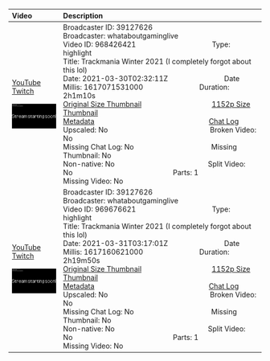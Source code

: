 |Video|Description|
|:---|:---|
|[YouTube](https://www.youtube.com/)<br>[Twitch](https://www.twitch.tv/videos/968426421)<br><br>[<img src="../../../../../39127626/videos/thumbnails_1152p/2021/3/1617071531000_2021_03_30T02_32_11Z_39127626_968426421_videos_thumbnails_1152p_thumb968426421-2048x1152.jpg" width="200">](https://www.youtube.com/)|Broadcaster ID: 39127626          Broadcaster: whataboutgaminglive<br>Video ID: 968426421             Type: highlight<br>Title: Trackmania Winter 2021 (I completely forgot about this lol)<br>Date: 2021-03-30T02:32:11Z        Date Millis: 1617071531000        Duration: 2h1m10s<br>[Original Size Thumbnail](../../../../../39127626/videos/thumbnails_orig/2021/3/1617071531000_2021_03_30T02_32_11Z_39127626_968426421_videos_thumbnails_orig_thumb968426421-0x0.jpg)          [1152p Size Thumbnail](../../../../../39127626/videos/thumbnails_1152p/2021/3/1617071531000_2021_03_30T02_32_11Z_39127626_968426421_videos_thumbnails_1152p_thumb968426421-2048x1152.jpg)<br>[Metadata](../../../../../39127626/videos/metadata/2021/3/1617071531000_2021_03_30T02_32_11Z_39127626_968426421_video_metadata.json)                 [Chat Log](../../../../../39127626/videos/chatlogs/2021/3/2021-03-30T02_32_11Z_39127626_968426421_chat.json)<br>Upscaled: No                Broken Video: No<br>Missing Chat Log: No           Missing Thumbnail: No<br>Non-native: No              Split Video: No               Parts: 1<br>Missing Video: No
|[YouTube](https://www.youtube.com/)<br>[Twitch](https://www.twitch.tv/videos/969676621)<br><br>[<img src="../../../../../39127626/videos/thumbnails_1152p/2021/3/1617160621000_2021_03_31T03_17_01Z_39127626_969676621_videos_thumbnails_1152p_thumb969676621-2048x1152.jpg" width="200">](https://www.youtube.com/)|Broadcaster ID: 39127626          Broadcaster: whataboutgaminglive<br>Video ID: 969676621             Type: highlight<br>Title: Trackmania Winter 2021 (I completely forgot about this lol)<br>Date: 2021-03-31T03:17:01Z        Date Millis: 1617160621000        Duration: 2h19m50s<br>[Original Size Thumbnail](../../../../../39127626/videos/thumbnails_orig/2021/3/1617160621000_2021_03_31T03_17_01Z_39127626_969676621_videos_thumbnails_orig_thumb969676621-0x0.jpg)          [1152p Size Thumbnail](../../../../../39127626/videos/thumbnails_1152p/2021/3/1617160621000_2021_03_31T03_17_01Z_39127626_969676621_videos_thumbnails_1152p_thumb969676621-2048x1152.jpg)<br>[Metadata](../../../../../39127626/videos/metadata/2021/3/1617160621000_2021_03_31T03_17_01Z_39127626_969676621_video_metadata.json)                 [Chat Log](../../../../../39127626/videos/chatlogs/2021/3/2021-03-31T03_17_01Z_39127626_969676621_chat.json)<br>Upscaled: No                Broken Video: No<br>Missing Chat Log: No           Missing Thumbnail: No<br>Non-native: No              Split Video: No               Parts: 1<br>Missing Video: No
